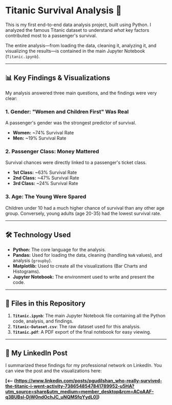 # Titanic Survival Analysis 🚢

This is my first end-to-end data analysis project, built using Python. I analyzed the famous Titanic dataset to understand *what* key factors contributed most to a passenger's survival.

The entire analysis—from loading the data, cleaning it, analyzing it, and visualizing the results—is contained in the main Jupyter Notebook (`Titanic.ipynb`).

---

## 📊 Key Findings & Visualizations

My analysis answered three main questions, and the findings were very clear:

### 1. Gender: "Women and Children First" Was Real
A passenger's gender was the strongest predictor of survival.
* **Women:** ~74% Survival Rate
* **Men:** ~19% Survival Rate

### 2. Passenger Class: Money Mattered
Survival chances were directly linked to a passenger's ticket class.
* **1st Class:** ~63% Survival Rate
* **2nd Class:** ~47% Survival Rate
* **3rd Class:** ~24% Survival Rate

### 3. Age: The Young Were Spared
Children under 10 had a much higher chance of survival than any other age group. Conversely, young adults (age 20-35) had the lowest survival rate.

---

## 🛠️ Technology Used

* **Python:** The core language for the analysis.
* **Pandas:** Used for loading the data, cleaning (handling `NaN` values), and analysis (`groupby`).
* **Matplotlib:** Used to create all the visualizations (Bar Charts and Histograms).
* **Jupyter Notebook:** The environment used to write and present the code.

---

## 📁 Files in this Repository

1.  **`Titanic.ipynb`**: The main Jupyter Notebook file containing all the Python code, analysis, and findings.
2.  **`Titanic-Dataset.csv`**: The raw dataset used for this analysis.
3.  **`Titanic.pdf`**: A PDF export of the final notebook for easy viewing.

---

## 🔗 My LinkedIn Post
I summarized these findings for my professional network on LinkedIn. You can view the post and the visualizations here:

**[<-- (https://www.linkedin.com/posts/pgudilshan_who-really-survived-the-titanic-i-went-activity-7386548547841789952-u5HA?utm_source=share&utm_medium=member_desktop&rcm=ACoAAF-q3BUBsl-DjW0ndOchJC_uNQMSfqYydL0])**
